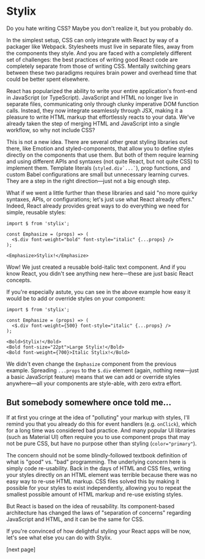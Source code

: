 # Stylix

Do you hate writing CSS? Maybe you don't realize it, but you probably do.  

In the simplest setup, CSS can only integrate with React by way of a packager like Webpack. Stylesheets must live in separate files, away from the components they style. And you are faced with a completely different set of challenges: the best practices of writing good React code are completely separate from those of writing CSS. Mentally switching gears between these two paradigms requires brain power and overhead time that could be better spent elsewhere.

React has popularized the ability to write your entire application's front-end in JavaScript (or TypeScript). JavaScript and HTML no longer live in separate files, communicating only through clunky imperative DOM function calls. Instead, they now integrate seamlessly through JSX, making it a pleasure to write HTML markup that effortlessly reacts to your data. We've already taken the step of merging HTML and JavaScript into a single workflow, so why not include CSS?

This is not a new idea. There are several other great styling libraries out there, like Emotion and styled-components, that allow you to define styles directly on the components that use them. But both of them require learning and using different APIs and syntaxes (not quite React, but not quite CSS) to implement them. Template literals (`` styled.div`...` ``), prop functions, and custom Babel configurations are small but unnecessary learning curves. They are a step in the right direction—just not a big enough step.

What if we went a little further than these libraries and said "no more quirky syntaxes, APIs, or configurations; let's just use what React already offers." Indeed, React already provides great ways to do everything we need for simple, reusable styles:

```tsx
import $ from 'stylix';

const Emphasize = (props) => (
  <$.div font-weight="bold" font-style="italic" {...props} />
);

<Emphasize>Stylix!</Emphasize>
```

Wow! We just created a reusable bold-italic text component. And if you know React, you didn't see anything new here—these are just basic React concepts.

If you're especially astute, you can see in the above example how easy it would be to add or override styles on your component:

```tsx
import $ from 'stylix';

const Emphasize = (props) => (
  <$.div font-weight={500} font-style="italic" {...props} />
);

<Bold>Stylix!</Bold>
<Bold font-size="22pt">Large Stylix!</Bold>
<Bold font-weight={700}>Italic Stylix!</Bold>
```

We didn't even change the `Emphasize` component from the previous example. Spreading `...props` to the `$.div` element (again, nothing new—just a basic JavaScript feature) means that we can add or override styles anywhere—all your components are style-able, with zero extra effort.

## But somebody somewhere once told me...

If at first you cringe at the idea of "polluting" your markup with styles, I'll remind you that you already do this for event handlers (e.g. `onClick`), which for a long time was considered bad practice. And many popular UI libraries (such as Material UI) often require you to use component props that may not be pure CSS, but have no purpose other than styling (`color="primary"`). 

The concern should not be some blindly-followed textbook definition of what is "good" vs. "bad" programming. The underlying concern here is simply code re-usability. Back in the days of HTML and CSS files, writing your styles directly on an HTML element was terrible because there was no easy way to re-use HTML markup. CSS files solved this by making it possible for your styles to exist independently, allowing you to repeat the smallest possible amount of HTML markup and re-use existing styles.

But React is based on the idea of reusability. Its component-based architecture has changed the laws of "separation of concerns" regarding JavaScript and HTML, and it can be the same for CSS.

If you're convinced of how delightful styling your React apps will be now, let's see what else you can do with Stylix.

[next page]
